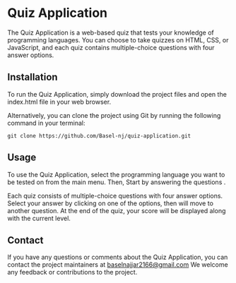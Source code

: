 # Quiz Application

The Quiz Application is a web-based quiz that tests your knowledge of programming languages.
You can choose to take quizzes on HTML, CSS, or JavaScript, and each quiz contains multiple-choice questions with four answer options.

## Installation

To run the Quiz Application, simply download the project files and open the index.html file in your web browser.

Alternatively, you can clone the project using Git by running the following command in your terminal:

	git clone https://github.com/Basel-nj/quiz-application.git

## Usage

To use the Quiz Application, select the programming language you want to be tested on from the main menu.
Then, Start by answering the questions .

Each quiz consists of multiple-choice questions with four answer options.
Select your answer by clicking on one of the options, then will move to another question.
At the end of the quiz, your score will be displayed along with the current level.
 
## Contact

If you have any questions or comments about the Quiz Application, you can contact the project maintainers at baselnajjar2166@gmail.com 
We welcome any feedback or contributions to the project.
